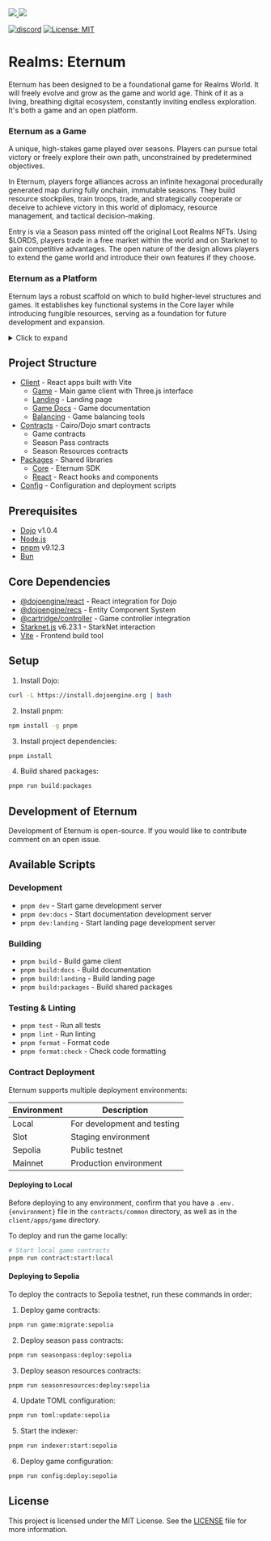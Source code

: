 <a href="https://twitter.com/lootrealms">
<img src="https://img.shields.io/twitter/follow/lootrealms?style=social"/>
</a>
<a href="https://twitter.com/BibliothecaDAO">
<img src="https://img.shields.io/twitter/follow/BibliothecaDAO?style=social"/>
</a>

[![discord](https://img.shields.io/badge/join-bibliothecadao-black?logo=discord&logoColor=white)](https://discord.gg/realmsworld)
[![License: MIT](https://img.shields.io/badge/License-MIT-blue.svg)](https://opensource.org/licenses/MIT)

# Realms: Eternum

Eternum has been designed to be a foundational game for Realms World. It will freely evolve and grow as the game and
world age. Think of it as a living, breathing digital ecosystem, constantly inviting endless exploration. It's both a
game and an open platform.

### Eternum as a Game

A unique, high-stakes game played over seasons. Players can pursue total victory or freely explore their own path,
unconstrained by predetermined objectives.

In Eternum, players forge alliances across an infinite hexagonal procedurally generated map during fully onchain,
immutable seasons. They build resource stockpiles, train troops, trade, and strategically cooperate or deceive to
achieve victory in this world of diplomacy, resource management, and tactical decision-making.

Entry is via a Season pass minted off the original Loot Realms NFTs. Using $LORDS, players trade in a free market within
the world and on Starknet to gain competitive advantages. The open nature of the design allows players to extend the
game world and introduce their own features if they choose.

### Eternum as a Platform

Eternum lays a robust scaffold on which to build higher-level structures and games. It establishes key functional
systems in the Core layer while introducing fungible resources, serving as a foundation for future development and
expansion.

<details>
<summary> Click to expand</summary>

### Open World Philosophy

Emphasizing the concept of a truly Autonomous World is pivotal. In our vision, it must embody two key characteristics:
radical openness and persistence. But what exactly does this entail? Let's delve into both theoretical and mechanical
perspectives.

From a theoretical standpoint, radical openness signifies an inclusive world accessible to everyone. This openness
transcends traditional barriers - there are no gatekeepers, no singular entities exerting control. Instead, it's a space
where anyone can contribute, build, and actively participate without restrictions.

Mechanically, radical openness is reflected in the flexibility and adaptability of the world's underlying structures.
The contracts that define this world are not rigid; they are designed to be extended, forked, and maintained by anyone
with the willingness and capability to do so.

Envision Eternum as akin to the original cellular structure in a primordial soup. Over time, this basic form dissolves,
giving rise to a more complex organism. Eternum is the genesis, the starting point from which an intricate and expansive
world emerges, constantly evolving and reshaping itself in response to the contributions and interactions of its
inhabitants.

</details>

## Project Structure

- [Client](./client) - React apps built with Vite
  - [Game](./client/apps/game) - Main game client with Three.js interface
  - [Landing](./client/apps/landing) - Landing page
  - [Game Docs](./client/apps/game-docs) - Game documentation
  - [Balancing](./client/apps/balancing) - Game balancing tools
- [Contracts](./contracts) - Cairo/Dojo smart contracts
  - Game contracts
  - Season Pass contracts
  - Season Resources contracts
- [Packages](./packages) - Shared libraries
  - [Core](./packages/core) - Eternum SDK
  - [React](./packages/react) - React hooks and components
- [Config](./config) - Configuration and deployment scripts

## Prerequisites

- [Dojo](https://book.dojoengine.org) v1.0.4
- [Node.js](https://nodejs.org/)
- [pnpm](https://pnpm.io/) v9.12.3
- [Bun](https://bun.sh/)

## Core Dependencies

- [@dojoengine/react](https://www.npmjs.com/package/@dojoengine/react) - React integration for Dojo
- [@dojoengine/recs](https://www.npmjs.com/package/@dojoengine/recs) - Entity Component System
- [@cartridge/controller](https://www.npmjs.com/package/@cartridge/controller) - Game controller integration
- [Starknet.js](https://www.npmjs.com/package/starknet) v6.23.1 - StarkNet interaction
- [Vite](https://vitejs.dev/) - Frontend build tool

## Setup

1. Install Dojo:

```bash
curl -L https://install.dojoengine.org | bash
```

2. Install pnpm:

```bash
npm install -g pnpm
```

3. Install project dependencies:

```bash
pnpm install
```

4. Build shared packages:

```bash
pnpm run build:packages
```

## Development of Eternum

Development of Eternum is open-source. If you would like to contribute comment on an open issue.

## Available Scripts

### Development

- `pnpm dev` - Start game development server
- `pnpm dev:docs` - Start documentation development server
- `pnpm dev:landing` - Start landing page development server

### Building

- `pnpm build` - Build game client
- `pnpm build:docs` - Build documentation
- `pnpm build:landing` - Build landing page
- `pnpm build:packages` - Build shared packages

### Testing & Linting

- `pnpm test` - Run all tests
- `pnpm lint` - Run linting
- `pnpm format` - Format code
- `pnpm format:check` - Check code formatting

### Contract Deployment

Eternum supports multiple deployment environments:

| Environment | Description                 |
| ----------- | --------------------------- |
| Local       | For development and testing |
| Slot        | Staging environment         |
| Sepolia     | Public testnet              |
| Mainnet     | Production environment      |

#### Deploying to Local

Before deploying to any environment, confirm that you have a `.env.{environment}` file in the `contracts/common`
directory, as well as in the `client/apps/game` directory. <br>

To deploy and run the game locally:

```bash
# Start local game contracts
pnpm run contract:start:local
```

#### Deploying to Sepolia

To deploy the contracts to Sepolia testnet, run these commands in order:

1. Deploy game contracts:

```bash
pnpm run game:migrate:sepolia
```

2. Deploy season pass contracts:

```bash
pnpm run seasonpass:deploy:sepolia
```

3. Deploy season resources contracts:

```bash
pnpm run seasonresources:deploy:sepolia
```

4. Update TOML configuration:

```bash
pnpm run toml:update:sepolia
```

5. Start the indexer:

```bash
pnpm run indexer:start:sepolia
```

6. Deploy game configuration:

```bash
pnpm run config:deploy:sepolia
```

## License

This project is licensed under the MIT License. See the [LICENSE](LICENSE) file for more information.
